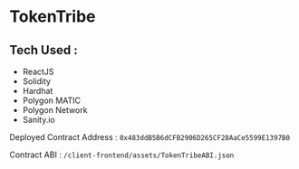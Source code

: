 # TokenTribe

## Tech Used :

- ReactJS
- Solidity
- Hardhat
- Polygon MATIC
- Polygon Network
- Sanity.io

Deployed Contract Address : `0x483ddB5B6dCFB2906D265CF28AaCe5599E1397B0`

Contract ABI : `/client-frontend/assets/TokenTribeABI.json`
